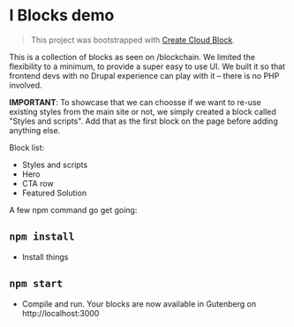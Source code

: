 # I Blocks demo
> This project was bootstrapped with [Create Cloud Block](https://github.com/front/create-cloud-block).

This is a collection of blocks as seen on /blockchain. We limited the flexibility to a minimum, to provide a super easy to use UI. We built it so that frontend devs with no Drupal experience can play with it – there is no PHP involved.

**IMPORTANT**: To showcase that we can choosse if we want to re-use existing styles from the main site or not, we simply created a block called "Styles and scripts". Add that as the first block on the page before adding anything else.

Block list:

- Styles and scripts
- Hero
- CTA row
- Featured Solution

A few npm command go get going:


## `npm install`
- Install things

## `npm start`
- Compile and run. Your blocks are now available in Gutenberg on http://localhost:3000


